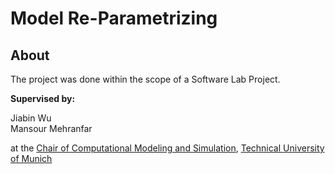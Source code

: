 # Model Re-Parametrizing


## About
The project was done within the scope of a Software Lab Project.

**Supervised by:**  
<p>Jiabin Wu<br>Mansour Mehranfar<br>

at the [Chair of Computational Modeling and Simulation](https://www.cee.ed.tum.de/cms/home/), [Technical University of Munich](https://www.tum.de/)
               
